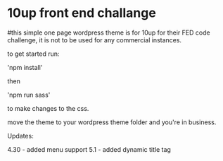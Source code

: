 # 10up front end challange

#this simple one page wordpress theme is for 10up for their FED code challenge, it is not to be used for any commercial instances. 

to get started run: 

'npm install'

then

'npm run sass'

to make changes to the css. 

move the theme to your wordpress theme folder and you're in business. 

Updates: 

4.30 - added menu support
5.1 - added dynamic title tag
